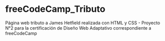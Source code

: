 # freeCodeCamp_Tributo
Página web tributo a James Hetfield realizada con HTML y CSS - Proyecto N°2 para la certificación de Diseño Web Adaptativo correspondiente a freeCodeCamp

